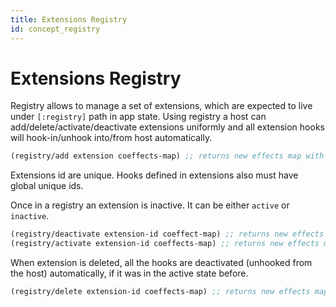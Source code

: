 ```yaml
---
title: Extensions Registry
id: concept_registry
---
```


# Extensions Registry

Registry allows to manage a set of extensions, which are expected to live under `[:registry]` path in app state.
Using registry a host can add/delete/activate/deactivate extensions uniformly and all extension hooks
will hook-in/unhook into/from host automatically.

```clojure
(registry/add extension coeffects-map) ;; returns new effects map with extension added
```

Extensions id are unique. Hooks defined in extensions also must have global unique ids.

Once in a registry an extension is inactive.
It can be either `active` or `inactive`.

```clojure
(registry/deactivate extension-id coeffect-map) ;; returns new effects map with extension deactivated
(registry/activate extension-id coeffects-map) ;; returns new effects map with extension activated
```

When extension is deleted, all the hooks are deactivated (unhooked from the host) automatically, if
it was in the active state before.

```clojure
(registry/delete extension-id coeffects-map) ;; returns new effects map with extension deleted and (potential) unhook effects
```
